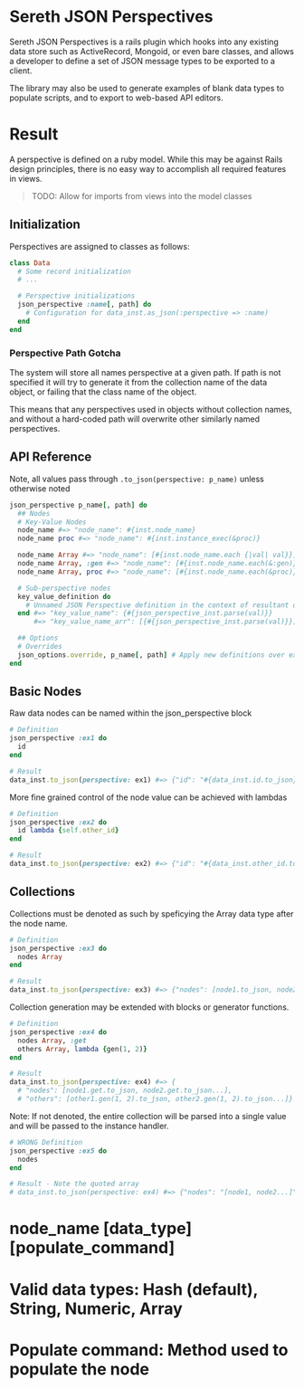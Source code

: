 # Sereth JSON Perspectives

  Sereth JSON Perspectives is a rails plugin which hooks into any existing data store
  such as ActiveRecord, Mongoid, or even bare classes, and allows a developer to
  define a set of JSON message types to be exported to a client.

  The library may also be used to generate examples of blank data types to populate
  scripts, and to export to web-based API editors.
  
# Result

  A perspective is defined on a ruby model. While this may be against Rails design
  principles, there is no easy way to accomplish all required features in views.

  > TODO: Allow for imports from views into the model classes

## Initialization
  Perspectives are assigned to classes as follows:
```ruby
class Data
  # Some record initialization
  # ...

  # Perspective initializations
  json_perspective :name[, path] do
    # Configuration for data_inst.as_json(:perspective => :name)
  end
end
```

### Perspective Path Gotcha
  The system will store all names perspective at a given path. If path is not specified
  it will try to generate it from the collection name of the data object, or failing that
  the class name of the object.

  This means that any perspectives used in objects without collection names, and without
  a hard-coded path will overwrite other similarly named perspectives.


## API Reference
  Note, all values pass through `.to_json(perspective: p_name)` unless otherwise noted
```ruby
json_perspective p_name[, path] do
  ## Nodes
  # Key-Value Nodes
  node_name #=> "node_name": #{inst.node_name}
  node_name proc #=> "node_name": #{inst.instance_exec(&proc)}

  node_name Array #=> "node_name": [#{inst.node_name.each {|val| val}}]
  node_name Array, :gen #=> "node_name": [#{inst.node_name.each(&:gen)}]
  node_name Array, proc #=> "node_name": [#{inst.node_name.each(&proc)}]

  # Sub-perspective nodes
  key_value_definition do
    # Unnamed JSON Perspective definition in the context of resultant object
  end #=> "key_value_name": {#{json_perspective_inst.parse(val)}}
      #=> "key_value_name_arr": [{#{json_perspective_inst.parse(val)}}]

  ## Options
  # Overrides
  json_options.override, p_name[, path] # Apply new definitions over existing perspective
end
```

## Basic Nodes
  Raw data nodes can be named within the json_perspective block
```ruby
# Definition
json_perspective :ex1 do
  id
end

# Result
data_inst.to_json(perspective: ex1) #=> {"id": "#{data_inst.id.to_json}"}  
```

  More fine grained control of the node value can be achieved with lambdas
```ruby
# Definition
json_perspective :ex2 do
  id lambda {self.other_id}
end

# Result
data_inst.to_json(perspective: ex2) #=> {"id": "#{data_inst.other_id.to_json}"}  
```

## Collections
  Collections must be denoted as such by speficying the Array data type after the node 
  name.
```ruby
# Definition
json_perspective :ex3 do
  nodes Array
end

# Result
data_inst.to_json(perspective: ex3) #=> {"nodes": [node1.to_json, node2.to_json...]}  
```

  Collection generation may be extended with blocks or generator functions.
```ruby
# Definition
json_perspective :ex4 do
  nodes Array, :get
  others Array, lambda {gen(1, 2)}
end

# Result
data_inst.to_json(perspective: ex4) #=> {
  # "nodes": [node1.get.to_json, node2.get.to_json...],
  # "others": [other1.gen(1, 2).to_json, other2.gen(1, 2).to_json...]}
```

  Note: If not denoted, the entire collection will be parsed into a single value and 
  will be passed to the instance handler.
```ruby
# WRONG Definition
json_perspective :ex5 do
  nodes
end

# Result - Note the quoted array
# data_inst.to_json(perspective: ex4) #=> {"nodes": "[node1, node2...]"}
```



  # node_name [data_type] [populate_command]
  #   Valid data types: Hash (default), String, Numeric, Array
  #   Populate command: Method used to populate the node
  #
  #   